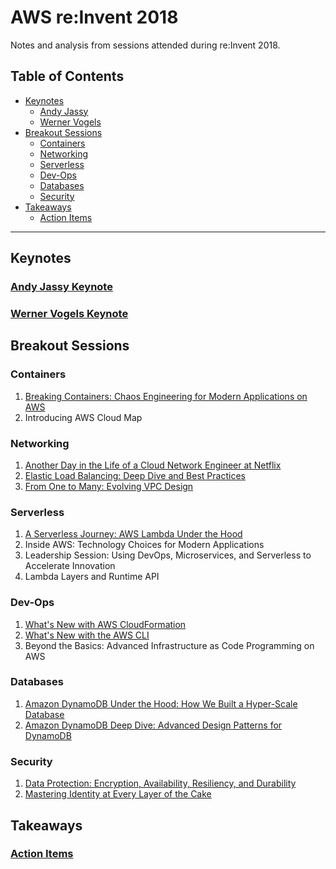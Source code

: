 # AWS re:Invent 2018
Notes and analysis from sessions attended during re:Invent 2018.


## Table of Contents

<!-- MarkdownTOC depth=4 -->

- [Keynotes](#keynotes)
    - [Andy Jassy](#andy-jassy)
    - [Werner Vogels](#werner-vogels)
- [Breakout Sessions](#breakout-sessions)
    - [Containers](#containers)
    - [Networking](#networking)
    - [Serverless](#serverless)
    - [Dev-Ops](#dev-ops)
    - [Databases](#databases)
    - [Security](#security)
- [Takeaways](#takeaways)
    - [Action Items](#action-items)

<!-- /MarkdownTOC -->

---

## Keynotes

### [Andy Jassy Keynote](./general/Keynote-Andy_Jassy.md)

### [Werner Vogels Keynote](./general/Keynote-Werner_Vogels.md)


## Breakout Sessions

### Containers
  1. [Breaking Containers: Chaos Engineering for Modern Applications on AWS](./11_26-mon/CON310-Breaking_Containers_Chaos_Engineering.md)
  2. Introducing AWS Cloud Map

### Networking
  1. [Another Day in the Life of a Cloud Network Engineer at Netflix](./11_26-mon/NET312-Another_Day_in_the_Life.md)
  2. [Elastic Load Balancing: Deep Dive and Best Practices](./11_26-mon/NET404-Elastic_Load_Balancing_Deep_Dive.md)
  3. [From One to Many: Evolving VPC Design](./11_27-tues/ARC309-From_One_to_Many_Evolving_VPC_Design.md)

### Serverless
  1. [A Serverless Journey: AWS Lambda Under the Hood](./11_28-wed/SRV409-A_Serverless_Journey_AWS_Lambda_Under.md)
  2. Inside AWS: Technology Choices for Modern Applications
  3. Leadership Session: Using DevOps, Microservices, and Serverless to Accelerate Innovation
  4. Lambda Layers and Runtime API

### Dev-Ops
  1. [What's New with AWS CloudFormation](./11_27-tues/DEV321-Whats_New_with_AWS_CloudFormation.md)
  2. [What's New with the AWS CLI](./11_27-tues/DEV321-Whats_New_with_the_AWS_CLI.md)
  3. Beyond the Basics: Advanced Infrastructure as Code Programming on AWS

### Databases
  1. [Amazon DynamoDB Under the Hood: How We Built a Hyper-Scale Database](./11_26-mon/DAT321-Amazon_DynamoDB_Under_the_Hood.md)
  2. [Amazon DynamoDB Deep Dive: Advanced Design Patterns for DynamoDB](./11_27-tues/DAT401-Amazon_DynamoDB_Deep_Dive.md)

### Security
  1. [Data Protection: Encryption, Availability, Resiliency, and Durability](./11_26-mon/SEC325-Data_Protection_Encryption.md)
  2. [Mastering Identity at Every Layer of the Cake](./11_28-wed/SEC401-Mastering_Identity_at_Every_Layer.md)


## Takeaways

### [Action Items](./general/Action_Items.md)
